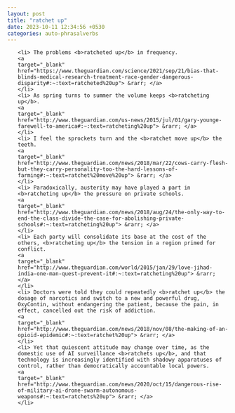 ```yaml
---
layout: post
title: "ratchet up"
date: 2023-10-11 12:34:56 +0530
categories: auto-phrasalverbs
---
```

<ol>

    <li> The problems <b>ratcheted up</b> in frequency.
    <a 
    target="_blank" 
    href="https://www.theguardian.com/science/2021/sep/21/bias-that-blinds-medical-research-treatment-race-gender-dangerous-disparity#:~:text=ratcheted%20up"> &rarr; </a>
    </li>
    <li> As spring turns to summer the volume keeps <b>ratcheting up</b>.
    <a 
    target="_blank" 
    href="http://www.theguardian.com/us-news/2015/jul/01/gary-younge-farewell-to-america#:~:text=ratcheting%20up"> &rarr; </a>
    </li>
    <li> I feel the sprockets turn and the <b>ratchet move up</b> the teeth.
    <a 
    target="_blank" 
    href="http://www.theguardian.com/news/2018/mar/22/cows-carry-flesh-but-they-carry-personality-too-the-hard-lessons-of-farming#:~:text=ratchet%20move%20up"> &rarr; </a>
    </li>
    <li> Paradoxically, austerity may have played a part in <b>ratcheting up</b> the pressure on private schools.
    <a 
    target="_blank" 
    href="http://www.theguardian.com/news/2018/aug/24/the-only-way-to-end-the-class-divide-the-case-for-abolishing-private-schools#:~:text=ratcheting%20up"> &rarr; </a>
    </li>
    <li> Each party will consolidate its base at the cost of the others, <b>ratcheting up</b> the tension in a region primed for conflict.
    <a 
    target="_blank" 
    href="http://www.theguardian.com/world/2015/jan/29/love-jihad-india-one-man-quest-prevent-it#:~:text=ratcheting%20up"> &rarr; </a>
    </li>
    <li> Doctors were told they could repeatedly <b>ratchet up</b> the dosage of narcotics and switch to a new and powerful drug, OxyContin, without endangering the patient, because the pain, in effect, cancelled out the risk of addiction.
    <a 
    target="_blank" 
    href="http://www.theguardian.com/news/2018/nov/08/the-making-of-an-opioid-epidemic#:~:text=ratchet%20up"> &rarr; </a>
    </li>
    <li> Yet that quiescent attitude may change over time, as the domestic use of AI surveillance <b>ratchets up</b>, and that technology is increasingly identified with shadowy apparatuses of control, rather than democratically accountable local powers.
    <a 
    target="_blank" 
    href="http://www.theguardian.com/news/2020/oct/15/dangerous-rise-of-military-ai-drone-swarm-autonomous-weapons#:~:text=ratchets%20up"> &rarr; </a>
    </li>